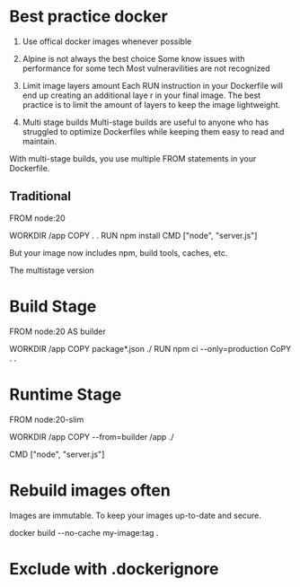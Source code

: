 # Best practice docker

1. Use offical docker images whenever possible

2. Alpine is not always the best choice
 Some know issues with performance for some tech
 Most vulneravilities are not recognized

3. Limit image layers amount
Each RUN instruction in your Dockerfile will end up creating an additional laye
r in your final image. 
The best practice is to limit the amount of layers to keep the image lightweight.

3. Multi stage builds
Multi-stage builds are useful to anyone who 
has struggled to optimize Dockerfiles while keeping them easy to read and maintain.

With multi-stage builds, you use multiple FROM statements in your Dockerfile.

## Traditional
FROM node:20

WORKDIR /app
COPY . .
RUN npm install
CMD ["node", "server.js"]

But your image now includes npm, build tools, caches, etc.

The multistage version
# Build Stage
FROM node:20 AS builder

WORKDIR /app
COPY package*.json ./
RUN npm ci --only=production
CoPY . .

# Runtime Stage
FROM node:20-slim

WORKDIR /app
COPY --from=builder /app ./

CMD ["node", "server.js"]


# Rebuild images often
Images are immutable. 
To keep your images up-to-date and secure.

docker build --no-cache my-image:tag .

# Exclude with .dockerignore

# 




